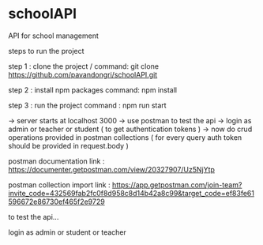 # schoolAPI
API for school management

steps to run the project

step 1 : clone the project  /
command:   git clone https://github.com/pavandongri/schoolAPI.git


step 2 : install npm packages 
command: npm install

step 3 : run the project 
command : npm run start

-> server starts at localhost 3000 
-> use postman to test the api
-> login as admin or teacher or student ( to get authentication tokens ) 
-> now do crud operations provided in postman collections ( for every query auth token should be provided in request.body )

postman documentation link : https://documenter.getpostman.com/view/20327907/Uz5NjYtp

postman collection import link : https://app.getpostman.com/join-team?invite_code=432569fab2fc0f8d958c8d14b42a8c99&target_code=ef83fe61596672e86730ef465f2e9729


to test the api...

login as admin or student or teacher
